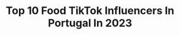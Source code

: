 ---
title: Top 10 Food TikTok Influencers In Portugal In 2023
description: >-
  Find top food TikTok influencers in Portugal in 2023. Most popular hashtags: #fyp #portugal #foryou #fy.
platform: TikTok
hits: 13
text_top: See the most popular TikTok accounts on inBeat.
text_bottom: Our search engine aggregates 13 TikTok influencers like this in Portugal for you to work with.
profiles:
  - username: "crank_lauren"
    fullname: >-
      Lauren Crank
    bio: >-
      Pole. Food. Travel. Life. 🌎 Follow us on insta @polewithaview☝️🙌☺️
    location: "Portugal"
    followers: 8025
    engagement: 1192
    commentsToLikes: 0.013366
    id: ckb9ofa5zisjr0j239xi50zs3
    verified: false
    hashtags: "#fyp, #polefitnessgirl, #poledancing, #passion"
  - username: "rissoisecroquetes"
    fullname: >-
      Rissois e Croquetes
    bio: >-
      hi! Rissois and Croquetes to everyone!
    location: "Portugal"
    followers: 3826
    engagement: 1185
    commentsToLikes: 0.006601
    id: cka0fwep31lgf0i78yejo6x8n
    verified: false
    hashtags: "#fyp, #childhood, #90s, #secretdrawer"
  - username: "diana13martins"
    fullname: >-
      Diana Martins
    bio: >-
      Instagram: @diana13martins
    location: "Portugal"
    followers: 64700
    engagement: 378
    commentsToLikes: 0.010255
    id: ckdhdlft2wo490j23l8wvr9qr
    verified: false
    hashtags: "#satisfat, #foryoupage, #cute, #fy"
  - username: "_andrezzanascimento_"
    fullname: >-
      Andrezza Nascimento
    bio: >-
      🇧🇷Eu brinco, mas também falo sério🇵🇹
    location: "Portugal"
    followers: 12700
    engagement: 867
    commentsToLikes: 0.047666
    id: ckbfca0ut51440j23p8jgaifi
    verified: false
    hashtags: "#fyp, #comedia, #tiktokbrasil, #brasil"
  - username: "marianaabastos"
    fullname: >-
      🌸 ß∆ƧƬΘS 🌸
    bio: >-
      Mandem mensagem no instagram para conversarmos ! 👆🏻
    location: "Portugal"
    followers: 88700
    engagement: 2472
    commentsToLikes: 0.012554
    id: ckcvjjvdsx04d0j23d7nkytfg
    verified: false
    hashtags: "#pub, #portugal, #fyp, #foryou"
  - username: "eden_hamill"
    fullname: >-
      Eden Hamill
    bio: >-
      🏴󠁧󠁢󠁳󠁣󠁴󠁿 𝐅𝐨𝐥𝐥𝐨𝐰 𝐦𝐲 𝐢𝐧𝐬𝐭𝐚𝐠𝐫𝐚𝐦 ✨𝑩𝑬 𝑫𝑰𝑭𝑭𝑬𝑹𝑬𝑵𝑻 ✨
    location: "Portugal"
    followers: 8216
    engagement: 1122
    commentsToLikes: 0.051433
    id: ckb9sgk4spq7e0j23fj2ynqnb
    verified: false
    hashtags: "#lipsync, #friends, #fyp, #duet"
  - username: "andreabiancak"
    fullname: >-
      Andrea Krișan
    bio: >-
      Andrea Krisan 🎀🌹 25 🌹 balanță ♎ Instagram-> andreakrisan
    location: "Portugal"
    followers: 13300
    engagement: 561
    commentsToLikes: 0.104379
    id: ckbeyf4xfiy8l0j23a7xoy84f
    verified: false
    hashtags: "#funny, #pentrutinepage, #cat, #fyp"
  - username: "monicaspassport"
    fullname: >-
      Mónica Moreira
    bio: >-
      The best thing you can do is travel ❤ Find more on instagram @monicaspassport
    location: "Portugal"
    followers: 23100
    engagement: 346
    commentsToLikes: 0.033028
    id: ckcphb1prhftr0j231wf32yt6
    verified: false
    hashtags: "#hanoitrainstreet, #portugal, #tiktoktravel, #vietnam"
  - username: "mafalda_teixeira"
    fullname: >-
      Mafalda Teixeira
    bio: >-
      Atriz, Mãe e Empresária que se vai divertir aqui ;)
    location: "Portugal"
    followers: 354500
    engagement: 1726
    commentsToLikes: 0.011334
    id: ck9gsj7a9iolh0j78a1gkbqaw
    verified: false
    hashtags: "#fun, #trend, #kapinha, #dance"
  - username: "yolanda.tati"
    fullname: >-
      Yolanda Tati
    bio: >-
      Radio & TV Host 🌟🌈🤠 Content creator w/ an Engineering Degree 🇵🇹🇦🇴🇮🇹🇧🇷
    location: "Portugal"
    followers: 108000
    engagement: 1302
    commentsToLikes: 0.011312
    id: ckbqjiqm24mre0j23fpxmyclc
    verified: true
    hashtags: "#fy, #viral, #angola, #stayhome"
---